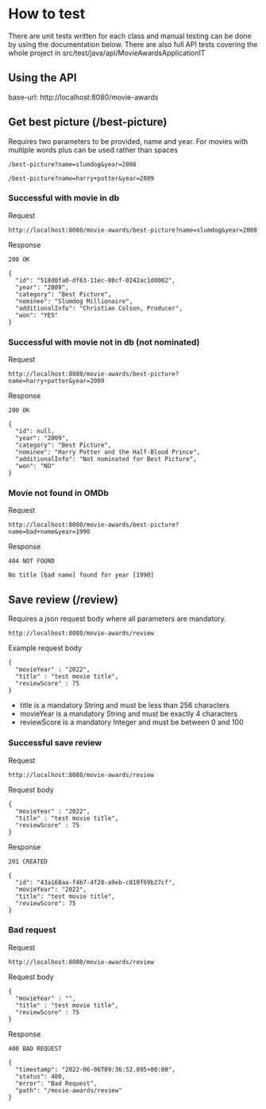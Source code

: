 # How to test

There are unit tests written for each class and manual testing can be done by using the documentation
below. There are also full API tests covering the whole project in 
src/test/java/api/MovieAwardsApplicationIT

## Using the API

base-url: http://localhost:8080/movie-awards

## Get best picture (/best-picture)

Requires two parameters to be provided, name and year. For movies with multiple words plus can be 
used rather than spaces

``/best-picture?name=slumdog&year=2008``

``/best-picture?name=harry+potter&year=2009``


### Successful with movie in db

Request

``http://localhost:8080/movie-awards/best-picture?name=slumdog&year=2008``

Response

``200 OK``

```
{
  "id": "518d0fa0-df63-11ec-80cf-0242ac1d0002",
  "year": "2008",
  "category": "Best Picture",
  "nominee": "Slumdog Millionaire",
  "additionalInfo": "Christian Colson, Producer",
  "won": "YES"
}
```

### Successful with movie not in db (not nominated)

Request

``http://localhost:8080/movie-awards/best-picture?name=harry+potter&year=2009``

Response

``200 OK``

```
{
  "id": null,
  "year": "2009",
  "category": "Best Picture",
  "nominee": "Harry Potter and the Half-Blood Prince",
  "additionalInfo": "Not nominated for Best Picture",
  "won": "NO"
}
```

### Movie not found in OMDb

Request

``http://localhost:8080/movie-awards/best-picture?name=bad+name&year=1990``

Response

``404 NOT FOUND``

```
No title [bad name] found for year [1990]
```

## Save review (/review)

Requires a json request body where all parameters are mandatory.

``http://localhost:8080/movie-awards/review``

Example request body

```
{
  "movieYear" : "2022",
  "title" : "test movie title",
  "reviewScore" : 75
}
```

- title is a mandatory String and must be less than 256 characters
- movieYear is a mandatory String and must be exactly 4 characters
- reviewScore is a mandatory Integer and must be between 0 and 100

### Successful save review

Request

``http://localhost:8080/movie-awards/review``

Request body

```
{
  "movieYear" : "2022",
  "title" : "test movie title",
  "reviewScore" : 75
}
```

Response

``201 CREATED``

```
{
  "id": "43a168aa-f4b7-4f28-a9eb-c810f69b27cf",
  "movieYear": "2022",
  "title": "test movie title",
  "reviewScore": 75
}
```

### Bad request 

Request

``http://localhost:8080/movie-awards/review``

Request body

```
{
  "movieYear" : "",
  "title" : "test movie title",
  "reviewScore" : 75
}
```

Response

``400 BAD REQUEST``

```
{
  "timestamp": "2022-06-06T09:36:52.095+00:00",
  "status": 400,
  "error": "Bad Request",
  "path": "/movie-awards/review"
}
```

